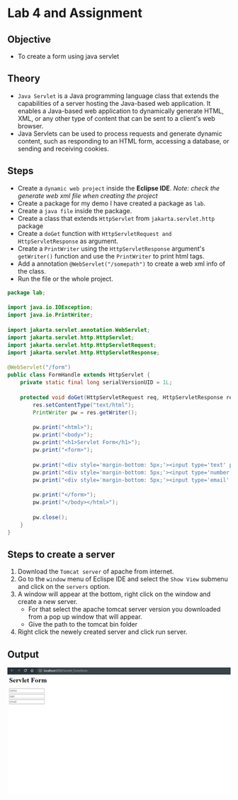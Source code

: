 # Lab 4 and Assignment

## Objective

- To create a form using java servlet

## Theory

- `Java Servlet` is a Java programming language class that extends the capabilities of a server hosting the Java-based web application. It enables a Java-based web application to dynamically generate HTML, XML, or any other type of content that can be sent to a client's web browser.
- Java Servlets can be used to process requests and generate dynamic content, such as responding to an HTML form, accessing a database, or sending and receiving cookies.

## Steps

- Create a `dynamic web project` inside the **Eclipse IDE**. *Note: check the generate web xml file when creating the project*
- Create a package for my demo I have created a package as `lab`.
- Create a `java file` inside the package.
- Create a class that extends `HttpServlet` from `jakarta.servlet.http` package
- Create a `doGet` function with `HttpServletRequest and HttpServletResponse` as argument.
- Create a `PrintWriter` using the `HttpServletResponse` argument's `getWriter()` function and use the `PrintWriter` to print html tags.
- Add a annotation `@WebServlet("/somepath")` to create a web xml info of the class.
- Run the file or the whole project.

```java
package lab;

import java.io.IOException;
import java.io.PrintWriter;

import jakarta.servlet.annotation.WebServlet;
import jakarta.servlet.http.HttpServlet;
import jakarta.servlet.http.HttpServletRequest;
import jakarta.servlet.http.HttpServletResponse;

@WebServlet("/form")
public class FormHandle extends HttpServlet {
	private static final long serialVersionUID = 1L;

	protected void doGet(HttpServletRequest req, HttpServletResponse res) throws IOException {
		res.setContentType("text/html");
		PrintWriter pw = res.getWriter();
		
		pw.print("<html>");
		pw.print("<body>");
		pw.print("<h1>Servlet Form</h1>");
		pw.print("<form>");
		
		pw.print("<div style='margin-bottom: 5px;'><input type='text' placeholder='name' /></div>");
		pw.print("<div style='margin-bottom: 5px;'><input type='number' placeholder='age' /></div>");
		pw.print("<div style='margin-bottom: 5px;'><input type='email' placeholder='email' /></div>");
		
		pw.print("</form>");
		pw.print("</body></html>");
		
		pw.close();
	}
}
```

## Steps to create a server

1. Download the `Tomcat server` of apache from internet.
2. Go to the `window` menu of Eclispe IDE and select the `Show View` submenu and click on the `servers` option.
3. A window will appear at the bottom, right click on the window and create a new server.
    - For that select the apache tomcat server version you downloaded from a pop up window that will appear.
    - Give the path to the tomcat bin folder
4. Right click the newely created server and click run server. 

## Output
![Servlet form](./assets/servlet_form.png)
